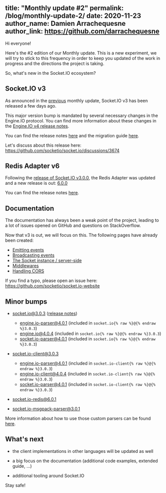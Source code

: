 title: "Monthly update #2"
permalink: /blog/monthly-update-2/
date: 2020-11-23
author_name: Damien Arrachequesne
author_link: https://github.com/darrachequesne
---

Hi everyone!

Here's the #2 edition of our Monthly update. This is a new experiment, we will try to stick to this frequency in order to keep you updated of the work in progress and the directions the project is taking.

So, what's new in the Socket.IO ecosystem?

## Socket.IO v3

As announced in the [previous](/blog/monthly-update-2/) monthly update, Socket.IO v3 has been released a few days ago.

This major version bump is mandated by several necessary changes in the Engine.IO protocol. You can find more information about these changes in the [Engine.IO v4 release notes](/blog/engine-io-4-release/).

You can find the release notes [here](/blog/socket-io-3-release/) and the migration guide [here](/docs/v3/migrating-from-2-x-to-3-0/).

Let's discuss about this release here: https://github.com/socketio/socket.io/discussions/3674

## Redis Adapter v6

Following the [release of Socket.IO v3.0.0](/blog/socket-io-3-release/), the Redis Adapter was updated and a new release is out: [6.0.0](https://github.com/socketio/socket.io-redis/releases/tag/6.0.0)

You can find the release notes [here](/blog/socket-io-redis-adapter-6-release/).

## Documentation

The documentation has always been a weak point of the project, leading to a lot of issues opened on GitHub and questions on StackOverflow.

Now that v3 is out, we will focus on this. The following pages have already been created:

- [Emitting events](/docs/v3/emitting-events/)
- [Broadcasting events](/docs/v3/broadcasting-events/)
- [The Socket instance / server-side](/docs/v3/server-socket-instance/)
- [Middlewares](/docs/v3/middlewares/)
- [Handling CORS](/docs/v3/handling-cors/)

If you find a typo, please open an issue here: https://github.com/socketio/socket.io-website

## Minor bumps

- [socket.io@3.0.3](https://github.com/socketio/socket.io/releases/tag/3.0.3) ([release notes](/blog/socket-io-3-release/))
  - [engine.io-parser@4.0.1](https://github.com/socketio/engine.io-parser/releases/tag/4.0.1) (included in `socket.io{% raw %}@{% endraw %}3.0.3`)
  - [engine.io@4.0.4](https://github.com/socketio/engine.io/releases/tag/4.0.4) (included in `socket.io{% raw %}@{% endraw %}3.0.3`)
  - [socket.io-parser@4.0.1](https://github.com/socketio/socket.io-parser/releases/tag/4.0.1) (included in `socket.io{% raw %}@{% endraw %}3.0.3`)

- [socket.io-client@3.0.3](https://github.com/socketio/socket.io-client/releases/tag/3.0.3)
  - [engine.io-parser@4.0.1](https://github.com/socketio/engine.io-parser/releases/tag/4.0.1) (included in `socket.io-client{% raw %}@{% endraw %}3.0.3`)
  - [engine.io-client@4.0.4](https://github.com/socketio/engine.io-client/releases/tag/4.0.4) (included in `socket.io-client{% raw %}@{% endraw %}3.0.3`)
  - [socket.io-parser@4.0.1](https://github.com/socketio/socket.io-parser/releases/tag/4.0.1) (included in `socket.io-client{% raw %}@{% endraw %}3.0.3`)

- [socket.io-redis@6.0.1](https://github.com/socketio/socket.io-redis/releases/tag/6.0.1)

- [socket.io-msgpack-parser@3.0.1](https://github.com/darrachequesne/socket.io-msgpack-parser/releases/tag/3.0.1)

More information about how to use those custom parsers can be found [here](https://github.com/socketio/socket.io/tree/master/examples/custom-parsers).

## What's next

- the client implementations in other languages will be updated as well

- a big focus on the documentation (additional code examples, extended guide, ...)

- additional tooling around Socket.IO

Stay safe!
